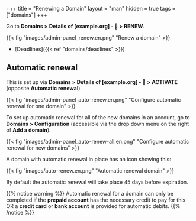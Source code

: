 +++
title = "Renewing a Domain"
layout = "man"
hidden = true
tags = ["domains"]
+++

Go to **Domains > Details of [example.org] - 🔎 > RENEW**.

{{< fig "images/admin-panel_renew.en.png" "Renew a domain" >}}

- [Deadlines]({{< ref "domains/deadlines" >}})


## Automatic renewal

This is set up via **Domains > Details of [example.org] - 🔎 > ACTIVATE** (opposite **Automatic renewal**).

{{< fig "images/admin-panel_auto-renew.en.png" "Configure automatic renewal for one domain" >}}

To set up automatic renewal for all of the new domains in an account, go to **Domains > Configuration** (accessible via the drop down menu on the right of **Add a domain**).

{{< fig "images/admin-panel_auto-renew-all.en.png" "Configure automatic renewal for new domains" >}}

A domain with automatic renewal in place has an icon showing this:

{{< fig "images/auto-renew.en.png" "Automatic renewal domain" >}}

By default the automatic renewal will take place 45 days before expiration.

{{% notice warning %}}
Automatic renewal for a domain can only be completed if the **prepaid account** has the necessary credit to pay for this OR a **credit card** or **bank account** is provided for automatic debits.
{{% /notice %}}
